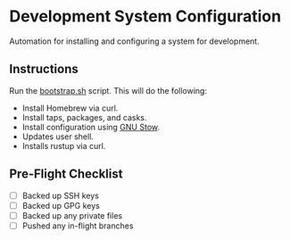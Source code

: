 # Development System Configuration
Automation for installing and configuring a system for development.

## Instructions
Run the [bootstrap.sh](./bootstrap.sh) script. This will do the following:

- Install Homebrew via curl.
- Install taps, packages, and casks.
- Install configuration using [GNU Stow](https://www.gnu.org/software/stow/).
- Updates user shell.
- Installs rustup via curl.

## Pre-Flight Checklist
- [ ] Backed up SSH keys
- [ ] Backed up GPG keys
- [ ] Backed up any private files
- [ ] Pushed any in-flight branches

